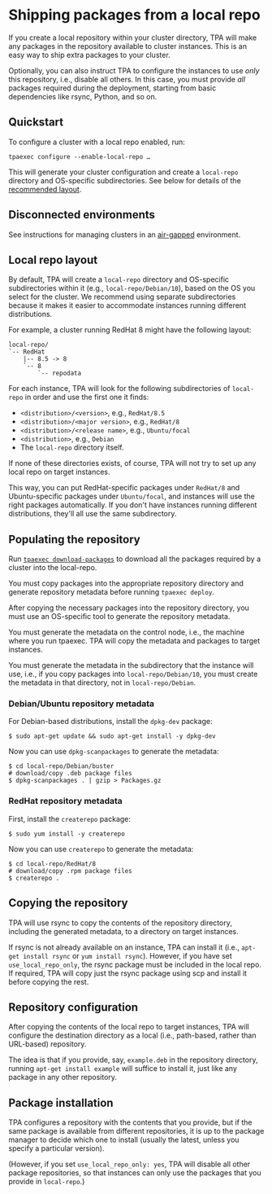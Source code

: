 # Shipping packages from a local repo

If you create a local repository within your cluster directory, TPA
will make any packages in the repository available to cluster instances.
This is an easy way to ship extra packages to your cluster.

Optionally, you can also instruct TPA to configure the instances to
use _only_ this repository, i.e., disable all others. In this case, you
must provide _all_ packages required during the deployment, starting
from basic dependencies like rsync, Python, and so on.

## Quickstart

To configure a cluster with a local repo enabled, run:

    tpaexec configure --enable-local-repo …

This will generate your cluster configuration and create a `local-repo`
directory and OS-specific subdirectories. See below for details of the
[recommended layout](#local-repo-layout).

## Disconnected environments

See instructions for managing clusters in an [air-gapped](air-gapped.md)
environment.

## Local repo layout

By default, TPA will create a `local-repo` directory and OS-specific
subdirectories within it (e.g., `local-repo/Debian/10`), based on the OS
you select for the cluster. We recommend using separate subdirectories
because it makes it easier to accommodate instances running different
distributions.

For example, a cluster running RedHat 8 might have the following layout:

```text
local-repo/
`-- RedHat
    |-- 8.5 -> 8
    `-- 8
        `-- repodata
```

For each instance, TPA will look for the following subdirectories of
`local-repo` in order and use the first one it finds:

* `<distribution>/<version>`, e.g., `RedHat/8.5`
* `<distribution>/<major version>`, e.g., `RedHat/8`
* `<distribution>/<release name>`, e.g., `Ubuntu/focal`
* `<distribution>`, e.g., `Debian`
* The `local-repo` directory itself.

If none of these directories exists, of course, TPA will not try to
set up any local repo on target instances.

This way, you can put RedHat-specific packages under `RedHat/8` and
Ubuntu-specific packages under `Ubuntu/focal`, and instances will use
the right packages automatically. If you don't have instances running
different distributions, they'll all use the same subdirectory.

## Populating the repository

Run [`tpaexec download-packages`](tpaexec-download-packages.md) to
download all the packages required by a cluster into the local-repo.

You must copy packages into the appropriate repository directory and
generate repository metadata before running `tpaexec deploy`.

After copying the necessary packages into the repository directory, you
must use an OS-specific tool to generate the repository metadata.

You must generate the metadata on the control node, i.e., the machine
where you run tpaexec. TPA will copy the metadata and packages to
target instances.

You must generate the metadata in the subdirectory that the instance
will use, i.e., if you copy packages into `local-repo/Debian/10`, you
must create the metadata in that directory, not in `local-repo/Debian`.

### Debian/Ubuntu repository metadata

For Debian-based distributions, install the `dpkg-dev` package:

```shell
$ sudo apt-get update && sudo apt-get install -y dpkg-dev
```

Now you can use `dpkg-scanpackages` to generate the metadata:

```shell
$ cd local-repo/Debian/buster
# download/copy .deb package files
$ dpkg-scanpackages . | gzip > Packages.gz
```

### RedHat repository metadata

First, install the `createrepo` package:

```shell
$ sudo yum install -y createrepo
```

Now you can use `createrepo` to generate the metadata:

```shell
$ cd local-repo/RedHat/8
# download/copy .rpm package files
$ createrepo .
```

## Copying the repository

TPA will use rsync to copy the contents of the repository directory,
including the generated metadata, to a directory on target instances.

If rsync is not already available on an instance, TPA can install it
(i.e., `apt-get install rsync` or `yum install rsync`). However, if you
have set `use_local_repo_only`, the rsync package must be included in
the local repo. If required, TPA will copy just the rsync package
using scp and install it before copying the rest.

## Repository configuration

After copying the contents of the local repo to target instances,
TPA will configure the destination directory as a local (i.e.,
path-based, rather than URL-based) repository.

The idea is that if you provide, say, `example.deb` in the repository
directory, running `apt-get install example` will suffice to install it,
just like any package in any other repository.

## Package installation

TPA configures a repository with the contents that you provide, but
if the same package is available from different repositories, it is up
to the package manager to decide which one to install (usually the
latest, unless you specify a particular version).

(However, if you set `use_local_repo_only: yes`, TPA will disable
all other package repositories, so that instances can only use the
packages that you provide in `local-repo`.)

